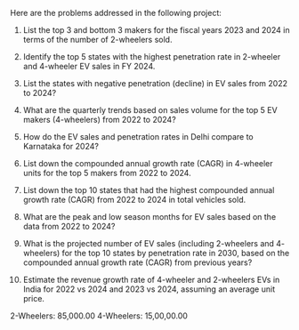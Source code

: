 Here are the problems addressed in the following project:

1. List the top 3 and bottom 3 makers for the fiscal years 2023 and 2024 in 
   terms of the number of 2-wheelers sold.
   
3. Identify the top 5 states with the highest penetration rate in 2-wheeler 
  and 4-wheeler EV sales in FY 2024.

4. List the states with negative penetration (decline) in EV sales from 2022 
  to 2024?

5. What are the quarterly trends based on sales volume for the top 5 EV 
  makers (4-wheelers) from 2022 to 2024?

6. How do the EV sales and penetration rates in Delhi compare to 
  Karnataka for 2024?

7. List down the compounded annual growth rate (CAGR) in 4-wheeler 
  units for the top 5 makers from 2022 to 2024.

8. List down the top 10 states that had the highest compounded annual 
  growth rate (CAGR) from 2022 to 2024 in total vehicles sold.

9. What are the peak and low season months for EV sales based on the 
  data from 2022 to 2024?
 
10. What is the projected number of EV sales (including 2-wheelers and 4-
  wheelers) for the top 10 states by penetration rate in 2030, based on the 
  compounded annual growth rate (CAGR) from previous years?
11. Estimate the revenue growth rate of 4-wheeler and 2-wheelers 
  EVs in India for 2022 vs 2024 and 2023 vs 2024, assuming an average 
  unit price.

2-Wheelers:  85,000.00
4-Wheelers: 15,00,00.00   



